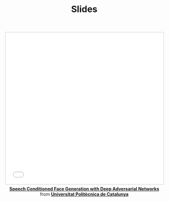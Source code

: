 ﻿---
title: "Slides"
bg: #9AD1F5
color: black
style: center
fa-icon: slideshare
---

<center>

<iframe src="//www.slideshare.net/slideshow/embed_code/key/ts65vMYcQcc1eJ" width="595" height="485" frameborder="0" marginwidth="0" marginheight="0" scrolling="no" style="border:1px solid #CCC; border-width:1px; margin-bottom:5px; max-width: 100%;" allowfullscreen> </iframe> <div style="margin-bottom:5px"> <strong> <a href="//www.slideshare.net/xavigiro/speech-conditioned-face-generation-with-deep-adversarial-networks" title="Speech Conditioned Face Generation with Deep Adversarial Networks" target="_blank">Speech Conditioned Face Generation with Deep Adversarial Networks</a> </strong> from <strong><a href="https://www.slideshare.net/xavigiro" target="_blank">Universitat Politècnica de Catalunya</a></strong> </div>
<br>
